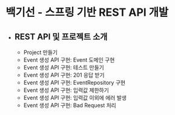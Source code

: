 # 백기선 - 스프링 기반 REST API 개발
- REST API 및 프로젝트 소개
  -
  - Project 만들기
  - Event 생성 API 구현: Event 도메인 구현
  - Event 생성 API 구현: 테스트 만들기
  - Event 생성 API 구현: 201 응답 받기
  - Event 생성 API 구현: EventRepository 구현
  - Event 생성 API 구현: 입력값 제한하기
  - Event 생성 API 구현: 입력값 이외에 에러 발생
  - Event 생성 API 구현: Bad Request 처리